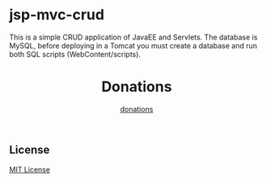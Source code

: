 # jsp-mvc-crud

This is a simple CRUD application of JavaEE and Servlets. The database is MySQL, before deploying in a Tomcat you must create a database and run both SQL scripts (WebContent/scripts).


<h1 align="center">
	Donations
</h1>

<p align="center">
	<a href="https://www.paypal.me/mcaceresp">donations</a>
</p>
<br>

## License

[MIT License](LICENSE)
